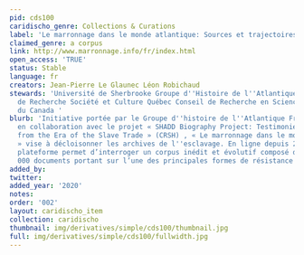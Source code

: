 ```yaml
---
pid: cds100
caridischo_genre: Collections & Curations
label: 'Le marronnage dans le monde atlantique: Sources et trajectoires de vie'
claimed_genre: a corpus
link: http://www.marronnage.info/fr/index.html
open_access: 'TRUE'
status: Stable
language: fr
creators: Jean-Pierre Le Glaunec Léon Robichaud
stewards: 'Université de Sherbrooke Groupe d''Histoire de l''Atlantique Français Fonds
  de Recherche Société et Culture Québec Conseil de Recherche en Sciences Humaines
  du Canada '
blurb: 'Initiative portée par le Groupe d''histoire de l''Atlantique Français (FRQSC)
  en collaboration avec le projet « SHADD Biography Project: Testimonies of West Africans
  from the Era of the Slave Trade » (CRSH) , « Le marronnage dans le monde atlantique
  » vise à décloisonner les archives de l''esclavage. En ligne depuis 2009, cette
  plateforme permet d’interroger un corpus inédit et évolutif composé de plus de 20
  000 documents portant sur l’une des principales formes de résistance à l’esclavage.'
added_by:
twitter:
added_year: '2020'
notes:
order: '002'
layout: caridischo_item
collection: caridischo
thumbnail: img/derivatives/simple/cds100/thumbnail.jpg
full: img/derivatives/simple/cds100/fullwidth.jpg
---
```

